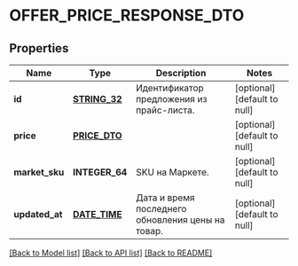 # OFFER_PRICE_RESPONSE_DTO

## Properties
Name | Type | Description | Notes
------------ | ------------- | ------------- | -------------
**id** | [**STRING_32**](STRING_32.md) | Идентификатор предложения из прайс-листа. | [optional] [default to null]
**price** | [**PRICE_DTO**](PriceDTO.md) |  | [optional] [default to null]
**market_sku** | **INTEGER_64** | SKU на Маркете. | [optional] [default to null]
**updated_at** | [**DATE_TIME**](DATE_TIME.md) | Дата и время последнего обновления цены на товар. | [optional] [default to null]

[[Back to Model list]](../README.md#documentation-for-models) [[Back to API list]](../README.md#documentation-for-api-endpoints) [[Back to README]](../README.md)


